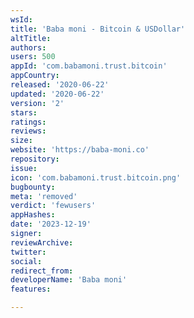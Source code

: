 ```yaml
---
wsId: 
title: 'Baba moni - Bitcoin & USDollar'
altTitle: 
authors: 
users: 500
appId: 'com.babamoni.trust.bitcoin'
appCountry: 
released: '2020-06-22'
updated: '2020-06-22'
version: '2'
stars: 
ratings: 
reviews: 
size: 
website: 'https://baba-moni.co'
repository: 
issue: 
icon: 'com.babamoni.trust.bitcoin.png'
bugbounty: 
meta: 'removed'
verdict: 'fewusers'
appHashes: 
date: '2023-12-19'
signer: 
reviewArchive: 
twitter: 
social: 
redirect_from: 
developerName: 'Baba moni'
features: 

---
```


